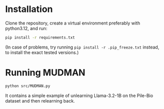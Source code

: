 # Installation

Clone the repository, create a virtual environment preferably with python3.12, and run:
```bash
pip install -r requirements.txt
```
(In case of problems, try running `pip install -r .pip_freeze.txt` instead, to install the exact tested versions.)

# Running MUDMAN

```bash
python src/MUDMAN.py
```

It contains a simple example of unlearning Llama-3.2-1B on the Pile-Bio dataset and then relearning back.

